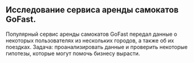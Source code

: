 ## Исследование сервиса аренды самокатов GoFast.
Популярный сервис аренды самокатов GoFast передал данные о некоторых пользователях из нескольких городов, а также об их поездках. 
Задача: проанализировать данные и проверить некоторые гипотезы, которые могут помочь бизнесу вырасти.
